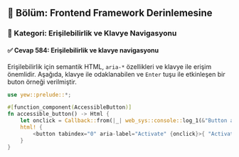 ## 📘 Bölüm: Frontend Framework Derinlemesine  
### 🔹 Kategori: Erişilebilirlik ve Klavye Navigasyonu  
#### ✅ Cevap 584: Erişilebilirlik ve klavye navigasyonu

Erişilebilirlik için semantik HTML, `aria-*` özellikleri ve klavye ile erişim önemlidir. Aşağıda, klavye ile odaklanabilen ve `Enter` tuşu ile etkinleşen bir buton örneği verilmiştir.

```rust
use yew::prelude::*;

#[function_component(AccessibleButton)]
fn accessible_button() -> Html {
    let onclick = Callback::from(|_| web_sys::console::log_1(&"Button activated!".into()));
    html! {
        <button tabindex="0" aria-label="Activate" {onclick}>{ "Activate" }</button>
    }
}
```
